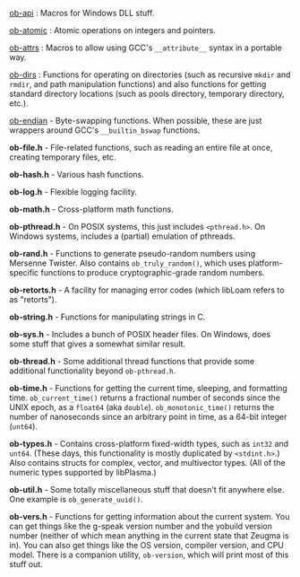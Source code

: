[ob-api](ob-api.h) : Macros for Windows DLL stuff.

[ob-atomic](ob-atomic.h) : Atomic operations on integers and pointers.

[ob-attrs](ob-attrs.h) : Macros to allow using GCC's `__attribute__` syntax in a portable way.

[ob-dirs](ob-dirs.h) : Functions for operating on directories (such as recursive `mkdir` and `rmdir`, and path manipulation functions) and also functions for getting standard directory locations (such as pools directory, temporary directory, etc.).

[ob-endian](ob-endian.h) - Byte-swapping functions.  When possible, these are just wrappers around GCC's `__builtin_bswap` functions.

**ob-file.h** - File-related functions, such as reading an entire file at once, creating temporary files, etc.

**ob-hash.h** - Various hash functions.

**ob-log.h** - Flexible logging facility.

**ob-math.h** - Cross-platform math functions.

**ob-pthread.h** - On POSIX systems, this just includes `<pthread.h>`.  On Windows systems, includes a (partial) emulation of pthreads.

**ob-rand.h** - Functions to generate pseudo-random numbers using Mersenne Twister.  Also contains `ob_truly_random()`, which uses platform-specific functions to produce cryptographic-grade random numbers.

**ob-retorts.h** - A facility for managing error codes (which libLoam refers to as "retorts").

**ob-string.h** - Functions for manipulating strings in C.

**ob-sys.h** - Includes a bunch of POSIX header files.  On Windows, does some stuff that gives a somewhat similar result.

**ob-thread.h** - Some additional thread functions that provide some additional functionality beyond `ob-pthread.h`.

**ob-time.h** - Functions for getting the current time, sleeping, and formatting time.  `ob_current_time()` returns a fractional number of seconds since the UNIX epoch, as a `float64` (aka `double`).  `ob_monotonic_time()` returns the number of nanoseconds since an arbitrary point in time, as a 64-bit integer (`unt64`).

**ob-types.h** - Contains cross-platform fixed-width types, such as `int32` and `unt64`.  (These days, this functionality is mostly duplicated by `<stdint.h>`.)  Also contains structs for complex, vector, and multivector types.  (All of the numeric types supported by libPlasma.)

**ob-util.h** - Some totally miscellaneous stuff that doesn't fit anywhere else.  One example is `ob_generate_uuid()`.

**ob-vers.h** - Functions for getting information about the current system.  You can get things like the g-speak version number and the yobuild version number (neither of which mean anything in the current state that Zeugma is in).  You can also get things like the OS version, compiler version, and CPU model.  There is a companion utility, `ob-version`, which will print most of this stuff out.

